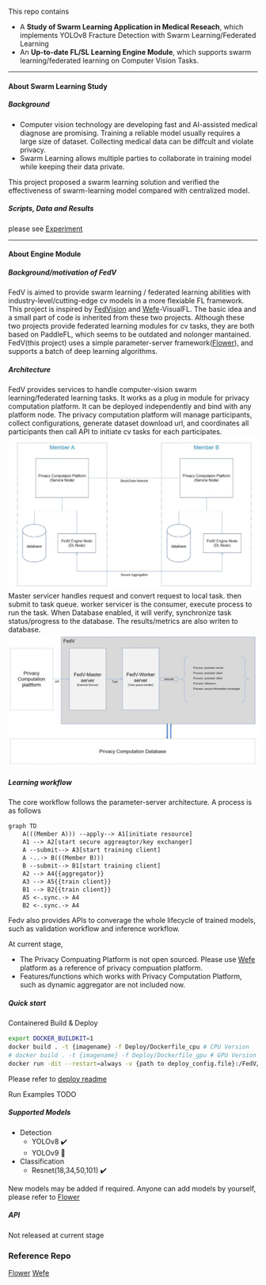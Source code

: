 This repo contains
- A **Study of Swarm Learning Application in Medical Reseach**, which implements YOLOv8 Fracture Detection with Swarm Learning/Federated Learning
- An **Up-to-date FL/SL Learning Engine Module**, which supports swarm learning/federated learning on Computer Vision Tasks.
___
#### About Swarm Learning Study

> 

##### Background
- Computer vision technology are developing fast and AI-assisted medical diagnose are promising. Training a reliable model usually requires a large size of dataset. Collecting medical data can be diffcult and violate privacy.
- Swarm Learning allows multiple parties to collaborate in training model while keeping their data private.

This project proposed a swarm learning solution and verified the effectiveness of swarm-learning model compared with centralized model.
##### Scripts, Data and Results
please see [Experiment](./Experiment/)


___
#### About Engine Module 

##### Background/motivation of FedV
FedV is aimed to provide swarm learning / federated learning abilities with industry-level/cutting-edge cv models in a more flexiable FL framework.
This project is inspired by  [FedVision](https://github.com/FederatedAI/FedVision) and [Wefe](https://github.com/tianmiantech/WeFe)-VisualFL. The basic idea and a small part of code is inherited from these two projects. Although these two projects provide federated learning modules for cv tasks, they are both based on PaddleFL, which seems to be outdated and nolonger mantained. FedV(this project) uses a simple parameter-server framework([Flower]((https://github.com/adap/flower))), and supports a batch of deep learning algorithms.
##### Architecture
FedV provides services to handle computer-vision swarm learning/federated learning tasks. It works as a plug in module for privacy computation platform. It can be deployed independently and bind with any platform node. The privacy computation platform will manage participants, collect configurations, generate dataset download url, and coordinates all participants then call API to initiate cv tasks for each participates. 
![arch](./VisualFederated/arch2.JPG)
Master servicer handles request and convert request to local task. then submit to task queue. worker servicer is the consumer, execute process to run the task. When Database enabled, it will verify, synchronize task status/progress to the database. The results/metrics are also writen to database.
![arch](./VisualFederated/arch.JPG)

##### Learning workflow
The core workflow follows the parameter-server architecture.
A process is as follows
```mermaid
graph TD
    A(((Member A))) --apply--> A1[initiate resource]
    A1 --> A2[start secure aggreagtor/key exchanger]
    A --submit--> A3[start training client]
    A -..-> B(((Member B)))
    B --submit--> B1[start training client]
    A2 --> A4{{aggregator}}
    A3 --> A5{{train client}}
    B1 --> B2{{train client}}
    A5 <-.sync.-> A4
    B2 <-.sync.-> A4
```


Fedv also provides APIs to converage the whole lifecycle of trained models, such as validation workflow and inference workflow.

At current stage,
- The Privacy Compuating Platform is not open sourced. Please use [Wefe](https://github.com/tianmiantech/WeFe) platform as a reference of privacy compuation platform.
- Features/functions which works with Privacy Computation Platform, such as dynamic aggregator are not included now.



##### Quick start
Containered Build & Deploy
```bash
export DOCKER_BUILDKIT=1
docker build . -t {imagename} -f Deploy/Dockerfile_cpu # CPU Version
# docker build . -t {imagename} -f Deploy/Dockerfile_gpu # GPU Version
docker run -dit --restart=always -v {path to deploy_config.file}:/FedV/deploy_config.yml -v {path to db_config.file}:/FedV/config.properties --network=host --name FedV-Service {imagename}
```
Please refer to [deploy readme](./Deploy/README.md)

Run Examples
TODO

##### Supported Models
- Detection
    - YOLOv8 :heavy_check_mark:
    - YOLOv9 :construction:
- Classification
    - Resnet(18,34,50,101) :heavy_check_mark:

New models may be added if required.
Anyone can add models by yourself, please refer to [Flower](https://github.com/adap/flower)

##### API
Not released at current stage

### Reference Repo
[Flower](https://github.com/adap/flower)
[Wefe](https://github.com/tianmiantech/WeFe)

